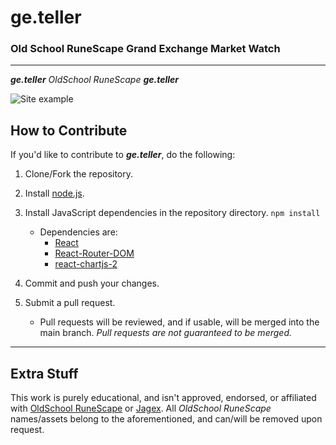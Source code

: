 # ge.teller

### Old School RuneScape Grand Exchange Market Watch

---

_**ge.teller**_ _OldSchool RuneScape_ **_ge.teller_**

![Site example](/public/images/readme-ex.png)

## How to Contribute

If you'd like to contribute to _**ge.teller**_, do the following:

1.  Clone/Fork the repository.
2.  Install [node.js](https://nodejs.org/en/).
3.  Install JavaScript dependencies in the repository directory.
    `npm install`

    - Dependencies are:
      - [React](https://reactjs.org)
      - [React-Router-DOM](https://reactrouter.com/web/guides/quick-start)
      - [react-chartjs-2](https://react-chartjs-2.js.org)

4.  Commit and push your changes.
5.  Submit a pull request.
    - Pull requests will be reviewed, and if usable, will be merged into the main branch. _Pull requests are not guaranteed to be merged._

---

## Extra Stuff

This work is purely educational, and isn't approved, endorsed, or affiliated with [OldSchool RuneScape](https://oldschool.runescape.com) or [Jagex](https://www.jagex.com/en-GB/). All _OldSchool RuneScape_ names/assets belong to the aforementioned, and can/will be removed upon request.

